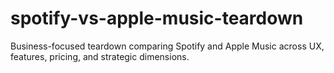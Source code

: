 # spotify-vs-apple-music-teardown
Business-focused teardown comparing Spotify and Apple Music across UX, features, pricing, and strategic dimensions.
